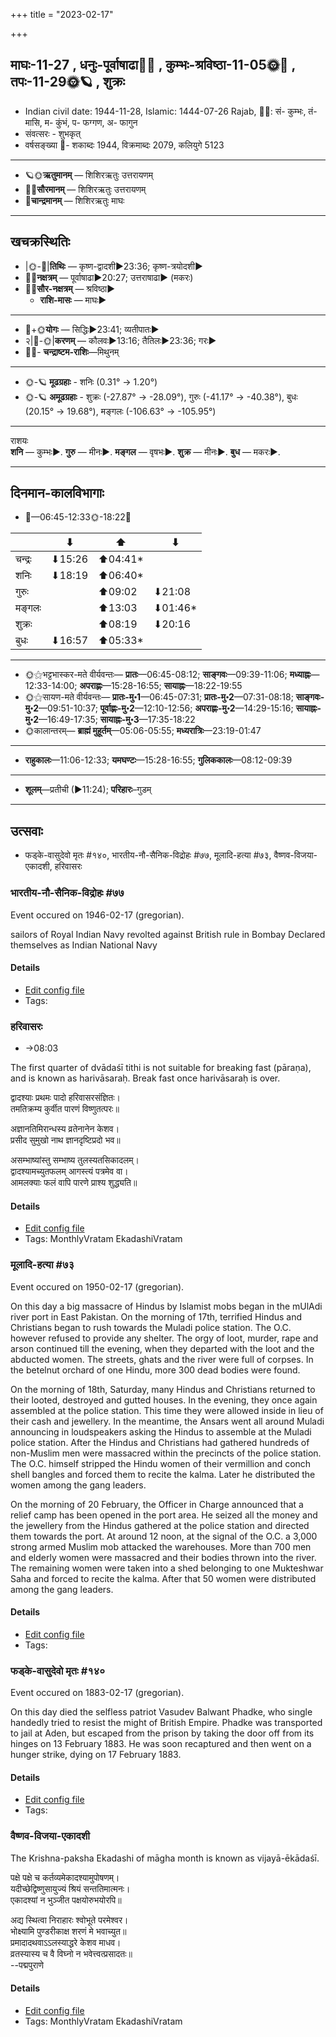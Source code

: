 +++
title = "2023-02-17"

+++
## माघः-11-27  ,  धनुः-पूर्वाषाढा🌛🌌  ,  कुम्भः-श्रविष्ठा-11-05🌞🌌  ,  तपः-11-29🌞🪐  ,  शुक्रः
- Indian civil date: 1944-11-28, Islamic: 1444-07-26 Rajab, 🌌🌞: सं- कुम्भः, तं- मासि, म- कुंभं, प- फग्गण, अ- फागुन
- संवत्सरः - शुभकृत्
- वर्षसङ्ख्या 🌛- शकाब्दः 1944, विक्रमाब्दः 2079, कलियुगे 5123
___________________
- 🪐🌞**ऋतुमानम्** — शिशिरऋतुः उत्तरायणम्
- 🌌🌞**सौरमानम्** — शिशिरऋतुः उत्तरायणम्
- 🌛**चान्द्रमानम्** — शिशिरऋतुः माघः
___________________


## खचक्रस्थितिः
- |🌞-🌛|**तिथिः** — कृष्ण-द्वादशी►23:36; कृष्ण-त्रयोदशी►  
- 🌌🌛**नक्षत्रम्** — पूर्वाषाढा►20:27; उत्तराषाढा► (मकरः)  
- 🌌🌞**सौर-नक्षत्रम्** — श्रविष्ठा►  
  - **राशि-मासः** — माघः► 
___________________
- 🌛+🌞**योगः** — सिद्धिः►23:41; व्यतीपातः►  
- २|🌛-🌞|**करणम्** — कौलवः►13:16; तैतिलः►23:36; गरः►  
- 🌌🌛- **चन्द्राष्टम-राशिः**—मिथुनम्  
___________________
- 🌞-🪐 **मूढग्रहाः** - शनिः (0.31° → 1.20°)
- 🌞-🪐 **अमूढग्रहाः** - शुक्रः (-27.87° → -28.09°), गुरुः (-41.17° → -40.38°), बुधः (20.15° → 19.68°), मङ्गलः (-106.63° → -105.95°)
___________________
राशयः  
**शनि** — कुम्भः►. **गुरु** — मीनः►. **मङ्गल** — वृषभः►. **शुक्र** — मीनः►. **बुध** — मकरः►. 
___________________


## दिनमान-कालविभागाः
- 🌅—06:45-12:33🌞-18:22🌇  

|      |⬇     |⬆     |⬇     |
|------|-----|-----|------|
|चन्द्रः|⬇15:26 |⬆04:41*|     |
|शनिः   |⬇18:19 |⬆06:40*|     |
|गुरुः  |     |⬆09:02 |⬇21:08 |
|मङ्गलः |     |⬆13:03 |⬇01:46*|
|शुक्रः |     |⬆08:19 |⬇20:16 |
|बुधः   |⬇16:57 |⬆05:33*|     |
___________________
- 🌞⚝भट्टभास्कर-मते वीर्यवन्तः— **प्रातः**—06:45-08:12; **साङ्गवः**—09:39-11:06; **मध्याह्नः**—12:33-14:00; **अपराह्णः**—15:28-16:55; **सायाह्नः**—18:22-19:55  
- 🌞⚝सायण-मते वीर्यवन्तः— **प्रातः-मु॰1**—06:45-07:31; **प्रातः-मु॰2**—07:31-08:18; **साङ्गवः-मु॰2**—09:51-10:37; **पूर्वाह्णः-मु॰2**—12:10-12:56; **अपराह्णः-मु॰2**—14:29-15:16; **सायाह्नः-मु॰2**—16:49-17:35; **सायाह्नः-मु॰3**—17:35-18:22  
- 🌞कालान्तरम्— **ब्राह्मं मुहूर्तम्**—05:06-05:55; **मध्यरात्रिः**—23:19-01:47  
___________________
- **राहुकालः**—11:06-12:33; **यमघण्टः**—15:28-16:55; **गुलिककालः**—08:12-09:39  
___________________
- **शूलम्**—प्रतीची (►11:24); **परिहारः**–गुडम्  
___________________

## उत्सवाः
- फड्के-वासुदेवो मृतः #१४०, भारतीय-नौ-सैनिक-विद्रोहः #७७, मूलादि-हत्या #७३, वैष्णव-विजया-एकादशी, हरिवासरः
### भारतीय-नौ-सैनिक-विद्रोहः #७७

Event occured on 1946-02-17 (gregorian). 

sailors of Royal Indian Navy revolted against British rule in Bombay Declared themselves as Indian National Navy

#### Details
- [Edit config file](https://github.com/jyotisham/adyatithi/blob/master/mahApuruSha/xatra-later/gregorian/day/02/17/bhAratIya-nau-sainika-vidrohaH.toml)
- Tags: 


### हरिवासरः
- →08:03



The first quarter of dvādaśī tithi is not suitable for breaking fast (pāraṇa), and is known as harivāsaraḥ. Break fast once harivāsaraḥ is over.

द्वादश्याः प्रथमः पादो हरिवासरसंज्ञितः।  
तमतिक्रम्य कुर्वीत पारणं विष्णुतत्परः॥  
  
अज्ञानतिमिरान्धस्य व्रतेनानेन केशव।  
प्रसीद सुमुखो नाथ ज्ञानदृष्टिप्रदो भव॥  
  
असम्भाष्यांस्तु सम्भाष्य तुलस्यतसिकादलम्।  
द्वादश्यामच्युतफलम् आगस्त्यं पत्रमेव वा।   
आमलक्याः फलं वापि पारणे प्राश्य शुद्ध्यति॥



#### Details
- [Edit config file](https://github.com/jyotisham/adyatithi/blob/master/time_focus/monthly/ekAdashI/description_only/harivAsaraH.toml)
- Tags: MonthlyVratam EkadashiVratam


### मूलादि-हत्या #७३

Event occured on 1950-02-17 (gregorian). 

On this day a big massacre of Hindus by Islamist mobs began in the mUlAdi river port in East Pakistan. On the morning of 17th, terrified Hindus and Christians began to rush towards the Muladi police station. The O.C. however refused to provide any shelter. The orgy of loot, murder, rape and arson continued till the evening, when they departed with the loot and the abducted women. The streets, ghats and the river were full of corpses. In the betelnut orchard of one Hindu, more 300 dead bodies were found.

On the morning of 18th, Saturday, many Hindus and Christians returned to their looted, destroyed and gutted houses. In the evening, they once again assembled at the police station. This time they were allowed inside in lieu of their cash and jewellery. In the meantime, the Ansars went all around Muladi announcing in loudspeakers asking the Hindus to assemble at the Muladi police station. After the Hindus and Christians had gathered hundreds of non-Muslim men were massacred within the precincts of the police station.  The O.C. himself stripped the Hindu women of their vermillion and conch shell bangles and forced them to recite the kalma. Later he distributed the women among the gang leaders.

On the morning of 20 February, the Officer in Charge announced that a relief camp has been opened in the port area. He seized all the money and the jewellery from the Hindus gathered at the police station and directed them towards the port. At around 12 noon, at the signal of the O.C. a 3,000 strong armed Muslim mob attacked the warehouses. More than 700 men and elderly women were massacred and their bodies thrown into the river. The remaining women were taken into a shed belonging to one Mukteshwar Saha and forced to recite the kalma. After that 50 women were distributed among the gang leaders.

#### Details
- [Edit config file](https://github.com/jyotisham/adyatithi/blob/master/mahApuruSha/xatra-later/gregorian/day/02/17/mUlAdi-hatyA.toml)
- Tags: 


### फड्के-वासुदेवो मृतः #१४०

Event occured on 1883-02-17 (gregorian). 

On this day died the selfless patriot Vasudev Balwant Phadke, who single handedly tried to resist the might of British Empire. Phadke was transported to jail at Aden, but escaped from the prison by taking the door off from its hinges on 13 February 1883. He was soon recaptured and then went on a hunger strike, dying on 17 February 1883.

#### Details
- [Edit config file](https://github.com/jyotisham/adyatithi/blob/master/mahApuruSha/xatra-later/gregorian/day/02/17/phaDke-vAsudevo_mRtaH.toml)
- Tags: 


### वैष्णव-विजया-एकादशी



The Krishna-paksha Ekadashi of māgha month is known as vijayā-ēkādaśī.

पक्षे पक्षे च कर्तव्यमेकादश्यामुपोषणम्।  
यदीच्छेद्विष्णुसायुज्यं श्रियं सन्ततिमात्मनः।  
एकादश्यां न भुञ्जीत पक्षयोरुभयोरपि॥  
  
अद्य स्थित्वा निराहारः श्वोभूते परमेश्वर।  
भोक्ष्यामि पुण्डरीकाक्ष शरणं मे भवाच्युत॥  
प्रमादादथवाऽऽलस्याद्धरे केशव माधव।  
व्रतस्यास्य च वै विघ्नो न भवेत्त्वत्प्रसादतः॥  
--पद्मपुराणे



#### Details
- [Edit config file](https://github.com/jyotisham/adyatithi/blob/master/time_focus/monthly/ekAdashI/description_only/vijayA-EkAdazI.toml)
- Tags: MonthlyVratam EkadashiVratam


